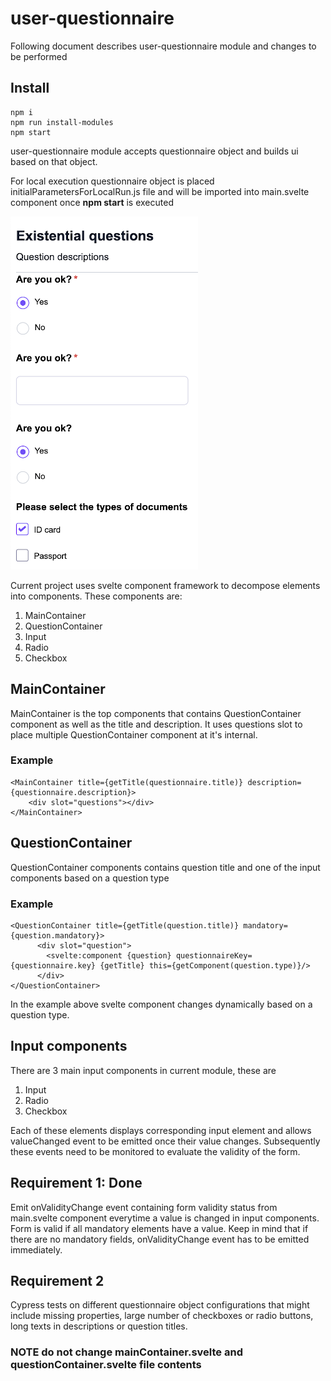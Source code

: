 # user-questionnaire

Following document describes user-questionnaire module and changes to be performed

## Install
    npm i
    npm run install-modules
    npm start

user-questionnaire module accepts questionnaire object and builds ui based on that object.

For local execution questionnaire object is placed initialParametersForLocalRun.js file and will
be imported into main.svelte component once **npm start** is executed

![Questionnaire img](/quest.png "questionnaire img")

Current project uses svelte component framework to decompose elements into components.
These components are:
1. MainContainer
2. QuestionContainer
3. Input
4. Radio
5. Checkbox

## MainContainer
MainContainer is the top components that contains QuestionContainer component as well as the title
and description. It uses questions slot to place multiple QuestionContainer component at it's internal.

### Example
    <MainContainer title={getTitle(questionnaire.title)} description={questionnaire.description}>
        <div slot="questions"></div>
    </MainContainer>

## QuestionContainer
QuestionContainer components contains question title and one of the input components based on a question type

### Example
    <QuestionContainer title={getTitle(question.title)} mandatory={question.mandatory}>
          <div slot="question">
            <svelte:component {question} questionnaireKey={questionnaire.key} {getTitle} this={getComponent(question.type)}/>
          </div>
    </QuestionContainer>

In the example above svelte component changes dynamically based on a question type.

## Input components
There are 3 main input components in current module, these are
1. Input
2. Radio
3. Checkbox

Each of these elements displays corresponding input element and allows valueChanged event to be emitted once their value changes.
Subsequently these events need to be monitored to evaluate the validity of the form.

## Requirement 1: Done
Emit onValidityChange event containing form validity status from main.svelte component everytime a value is changed in input components.
Form is valid if all mandatory elements have a value. Keep in mind that if there are no mandatory fields, onValidityChange event has to be emitted
immediately.

## Requirement 2
Cypress tests on different questionnaire object configurations that might include missing properties, large number of checkboxes 
or radio buttons, long texts in descriptions or question titles.

### NOTE do not change mainContainer.svelte and questionContainer.svelte file contents

